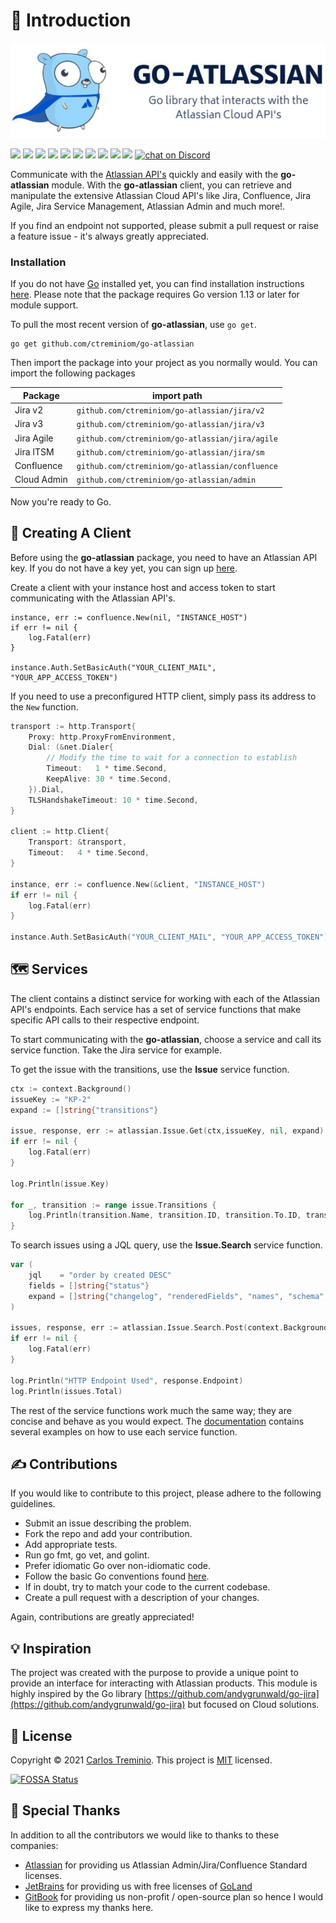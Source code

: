 # 📑 Introduction



![](.gitbook/assets/131232958-022b0382-e6bc-42db-97b6-82fbd190e19a.png)

&#x20;[![](https://img.shields.io/github/v/release/ctreminiom/go-atlassian)](https://github.com/ctreminiom/go-atlassian/releases/latest) [![](https://pkg.go.dev/badge/github.com/ctreminiom/go-atlassian?utm\_source=godoc)](https://pkg.go.dev/github.com/ctreminiom/go-atlassian) [![](https://goreportcard.com/badge/ctreminiom/go-atlassian)](https://goreportcard.com/report/github.com/ctreminiom/go-atlassian) [![](https://app.fossa.com/api/projects/git%2Bgithub.com%2Fctreminiom%2Fgo-atlassian.svg?type=shield)](https://app.fossa.com/projects/git%2Bgithub.com%2Fctreminiom%2Fgo-atlassian?ref=badge\_shield) [![](https://codecov.io/gh/ctreminiom/go-atlassian/branch/main/graph/badge.svg?token=G0KPNMTIRV)](https://codecov.io/gh/ctreminiom/go-atlassian) [![](https://app.codacy.com/project/badge/Grade/fe5c1b3c9fd64f84989ae51c42803456)](https://www.codacy.com/gh/ctreminiom/go-atlassian/dashboard?utm\_source=github.com\&utm\_medium=referral\&utm\_content=ctreminiom/go-atlassian\&utm\_campaign=Badge\_Grade) [![](https://img.shields.io/badge/license-MIT-blue.svg)](https://github.com/ctreminiom/go-atlassian/blob/master/LICENSE) [![](https://img.shields.io/github/workflow/status/ctreminiom/go-atlassian/Testing?label=%F0%9F%A7%AA%20tests\&style=flat\&color=75C46B)](https://github.com/ctreminiom/go-atlassian/actions?query=workflow%3ATesting) [![](https://img.shields.io/badge/%F0%9F%92%A1%20go-documentation-00ACD7.svg?style=flat)](https://docs.go-atlassian.io/) [![](https://bestpractices.coreinfrastructure.org/projects/4861/badge)](https://bestpractices.coreinfrastructure.org/projects/4861) [![chat on Discord](https://img.shields.io/discord/838149936101064724.svg?label=\&logo=discord\&logoColor=ffffff\&color=7389D8\&labelColor=6A7EC2)](https://discord.gg/yqaQFYHS)



Communicate with the [Atlassian API's](https://developer.atlassian.com/cloud/) quickly and easily with the **go-atlassian** module. With the **go-atlassian** client, you can retrieve and manipulate the extensive Atlassian Cloud API's like Jira, Confluence, Jira Agile, Jira Service Management, Atlassian Admin and much more!.

If you find an endpoint not supported, please submit a pull request or raise a feature issue - it's always greatly appreciated.

### Installation

If you do not have [Go](https://golang.org/) installed yet, you can find installation instructions [here](https://golang.org/doc/install). Please note that the package requires Go version 1.13 or later for module support.

To pull the most recent version of **go-atlassian**, use `go get`.

```
go get github.com/ctreminiom/go-atlassian
```

Then import the package into your project as you normally would. You can import the following packages

| Package     | import path                                     |
| ----------- | ----------------------------------------------- |
| Jira v2     | `github.com/ctreminiom/go-atlassian/jira/v2`    |
| Jira v3     | `github.com/ctreminiom/go-atlassian/jira/v3`    |
| Jira Agile  | `github.com/ctreminiom/go-atlassian/jira/agile` |
| Jira ITSM   | `github.com/ctreminiom/go-atlassian/jira/sm`    |
| Confluence  | `github.com/ctreminiom/go-atlassian/confluence` |
| Cloud Admin | `github.com/ctreminiom/go-atlassian/admin`      |

Now you're ready to Go.

## 🧳 Creating A Client

Before using the **go-atlassian** package, you need to have an Atlassian API key. If you do not have a key yet, you can sign up [here](https://support.atlassian.com/atlassian-account/docs/manage-api-tokens-for-your-atlassian-account/).

Create a client with your instance host and access token to start communicating with the Atlassian API's.

```
instance, err := confluence.New(nil, "INSTANCE_HOST")
if err != nil {
    log.Fatal(err)
}

instance.Auth.SetBasicAuth("YOUR_CLIENT_MAIL", "YOUR_APP_ACCESS_TOKEN")
```

If you need to use a preconfigured HTTP client, simply pass its address to the `New` function.

```go
transport := http.Transport{
	Proxy: http.ProxyFromEnvironment,
	Dial: (&net.Dialer{
		// Modify the time to wait for a connection to establish
		Timeout:   1 * time.Second,
		KeepAlive: 30 * time.Second,
	}).Dial,
	TLSHandshakeTimeout: 10 * time.Second,
}

client := http.Client{
	Transport: &transport,
	Timeout:   4 * time.Second,
}

instance, err := confluence.New(&client, "INSTANCE_HOST")
if err != nil {
	log.Fatal(err)
}

instance.Auth.SetBasicAuth("YOUR_CLIENT_MAIL", "YOUR_APP_ACCESS_TOKEN")
```

## 🗺️ Services

The client contains a distinct service for working with each of the Atlassian API's endpoints. Each service has a set of service functions that make specific API calls to their respective endpoint.

To start communicating with the **go-atlassian**, choose a service and call its service function. Take the Jira service for example.

To get the issue with the transitions, use the **Issue** service function.

```go
ctx := context.Background()
issueKey := "KP-2"
expand := []string{"transitions"}

issue, response, err := atlassian.Issue.Get(ctx,issueKey, nil, expand)
if err != nil {
	log.Fatal(err)
}

log.Println(issue.Key)

for _, transition := range issue.Transitions {
	log.Println(transition.Name, transition.ID, transition.To.ID, transition.HasScreen)
}
```

To search issues using a JQL query, use the **Issue.Search** service function.

```go
var (
	jql    = "order by created DESC"
	fields = []string{"status"}
	expand = []string{"changelog", "renderedFields", "names", "schema", "transitions", "operations", "editmeta"}
)

issues, response, err := atlassian.Issue.Search.Post(context.Background(), jql, fields, expand, 0, 50, "")
if err != nil {
	log.Fatal(err)
}

log.Println("HTTP Endpoint Used", response.Endpoint)
log.Println(issues.Total)
```

The rest of the service functions work much the same way; they are concise and behave as you would expect. The [documentation](https://docs.go-atlassian.io/) contains several examples on how to use each service function.

## ✍️ Contributions

If you would like to contribute to this project, please adhere to the following guidelines.

* Submit an issue describing the problem.
* Fork the repo and add your contribution.
* Add appropriate tests.
* Run go fmt, go vet, and golint.
* Prefer idiomatic Go over non-idiomatic code.
* Follow the basic Go conventions found [here](https://github.com/golang/go/wiki/CodeReviewComments).
* If in doubt, try to match your code to the current codebase.
* Create a pull request with a description of your changes.

Again, contributions are greatly appreciated!

## 💡 Inspiration

The project was created with the purpose to provide a unique point to provide an interface for interacting with Atlassian products. This module is highly inspired by the Go library [https://github.com/andygrunwald/go-jira](https://github.com/andygrunwald/go-jira) but focused on Cloud solutions.

## 📝 License

Copyright © 2021 [Carlos Treminio](https://github.com/ctreminiom). This project is [MIT](https://opensource.org/licenses/MIT) licensed.

[![FOSSA Status](https://camo.githubusercontent.com/225779948e4b6b38821405cda256693d1c12977647d0667a19851c34602103ee/68747470733a2f2f6170702e666f7373612e636f6d2f6170692f70726f6a656374732f6769742532426769746875622e636f6d253246637472656d696e696f6d253246676f2d61746c61737369616e2e7376673f747970653d6c61726765)](https://app.fossa.com/projects/git%2Bgithub.com%2Fctreminiom%2Fgo-atlassian?ref=badge\_large)

## 🤝 Special Thanks

In addition to all the contributors we would like to thanks to these companies:

* [Atlassian](https://www.atlassian.com/) for providing us Atlassian Admin/Jira/Confluence Standard licenses.
* [JetBrains](https://www.jetbrains.com/) for providing us with free licenses of [GoLand](https://www.jetbrains.com/pycharm/)
* [GitBook](https://www.gitbook.com/) for providing us non-profit / open-source plan so hence I would like to express my thanks here.
